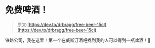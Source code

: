 # 免费啤酒！

> 原文:[https://dev.to/drbragg/free-beer-15cl](https://dev.to/drbragg/free-beer-15cl)

铁路公司，我在这里！第一个在威斯汀酒吧找到我的人可以得到一瓶啤酒！🍺